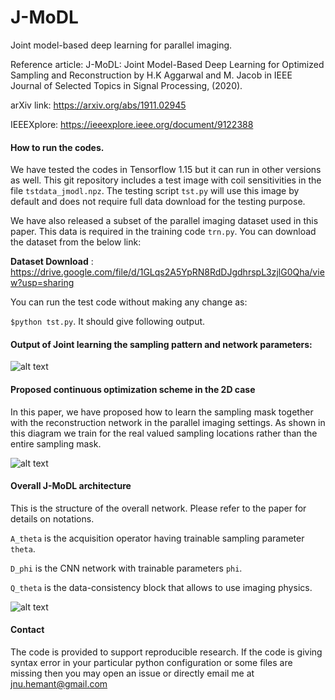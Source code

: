 # J-MoDL
Joint model-based deep learning for parallel imaging.

Reference article: J-MoDL: Joint Model-Based Deep Learning for Optimized Sampling and Reconstruction by H.K Aggarwal and M. Jacob in IEEE Journal of Selected Topics in Signal Processing, (2020). 

arXiv link: https://arxiv.org/abs/1911.02945

IEEEXplore: https://ieeexplore.ieee.org/document/9122388

#### How to run the codes.

We have tested the codes in Tensorflow 1.15 but it can run in other versions as well. 
This git repository includes a test image with coil sensitivities in the file `tstdata_jmodl.npz`. The testing script `tst.py` will use this image by default and does not require full data download for the testing purpose.

We have also released a subset of the parallel imaging dataset used in this paper. This data is required in the training code `trn.py`.  You can download the dataset from the below link:

 **Dataset Download** :  https://drive.google.com/file/d/1GLqs2A5YpRN8RdDJgdhrspL3zjlG0Qha/view?usp=sharing

You can run the test code without making any change as:

`$python tst.py`. It should give following output.
#### Output of Joint learning the sampling pattern and network parameters:
![alt text](https://github.com/hkaggarwal/J-MoDL/blob/master/output.jpeg)

#### Proposed continuous optimization scheme in the 2D case
In this paper, we have proposed how to learn the sampling mask together with the reconstruction network in the parallel imaging settings.
As shown in this diagram we train for the real valued sampling locations rather than the entire sampling mask.

![alt text](https://github.com/hkaggarwal/J-MoDL/blob/master/continuous_optimization.jpg)


#### Overall J-MoDL architecture
This is the structure of the overall network. Please refer to the paper for details on notations.

`A_theta` is the acquisition operator having trainable sampling parameter `theta`.

`D_phi` is the CNN network with trainable parameters `phi`.

`Q_theta` is the data-consistency block that allows to use imaging physics.

![alt text](https://github.com/hkaggarwal/J-MoDL/blob/master/j-modl_architecture.jpg)

#### Contact
The code is provided to support reproducible research. If the code is giving syntax error in your particular python configuration or some files are missing then you may open an issue or directly email me at jnu.hemant@gmail.com


